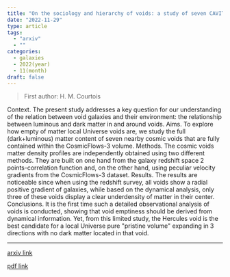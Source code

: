 ```yaml
---
title: "On the sociology and hierarchy of voids: a study of seven CAVITY nearby galaxy voids and their dynamical CosmicFlows-3 environment"
date: "2022-11-29"
type: article
tags:
  - "arxiv"
  - ""
categories:
  - galaxies
  - 2022(year)
  - 11(month)
draft: false
---
```


> First author: H. M. Courtois

 Context. The present study addresses a key question for our understanding of
the relation between void galaxies and their environment: the relationship
between luminous and dark matter in and around voids. Aims. To explore how
empty of matter local Universe voids are, we study the full (dark+luminous)
matter content of seven nearby cosmic voids that are fully contained within the
CosmicFlows-3 volume. Methods. The cosmic voids matter density profiles are
independently obtained using two different methods. They are built on one hand
from the galaxy redshift space 2 points-correlation function and, on the other
hand, using peculiar velocity gradients from the CosmicFlows-3 dataset.
Results. The results are noticeable since when using the redshift survey, all
voids show a radial positive gradient of galaxies, while based on the dynamical
analysis, only three of these voids display a clear underdensity of matter in
their center. Conclusions. It is the first time such a detailed observational
analysis of voids is conducted, showing that void emptiness should be derived
from dynamical information. Yet, from this limited study, the Hercules void is
the best candidate for a local Universe pure "pristine volume" expanding in 3
directions with no dark matter located in that void.

---
[arxiv link](http://arxiv.org/abs/2211.16388v1)

[pdf link](http://arxiv.org/pdf/2211.16388v1)